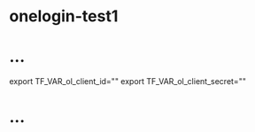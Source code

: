 # onelogin-test1


# ...
export TF_VAR_ol_client_id="<value of client id from the api credential you created in target OneLogin environment>"
export TF_VAR_ol_client_secret="<value of client secret from the api credential you created in target OneLogin environment>"
# ...
